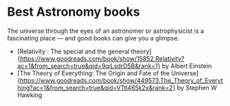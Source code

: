 # Best Astronomy books

The universe through the eyes of an astronomer or astrophysicist is a fascinating place — and good books can give you a glimpse.

* [Relativity : The special and the general theory] {https://www.goodreads.com/book/show/15852.Relativity?ac=1&from_search=true&qid=9qiLsdrD5B&rank=1} by Albert Einstein
* [The Theory of Everything: The Origin and Fate of the Universe] {https://www.goodreads.com/book/show/449573.The_Theory_of_Everything?ac=1&from_search=true&qid=VTtl465k2x&rank=2} by Stephen W Hawking

